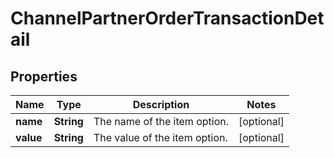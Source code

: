 
# ChannelPartnerOrderTransactionDetail

## Properties
Name | Type | Description | Notes
------------ | ------------- | ------------- | -------------
**name** | **String** | The name of the item option. |  [optional]
**value** | **String** | The value of the item option. |  [optional]



